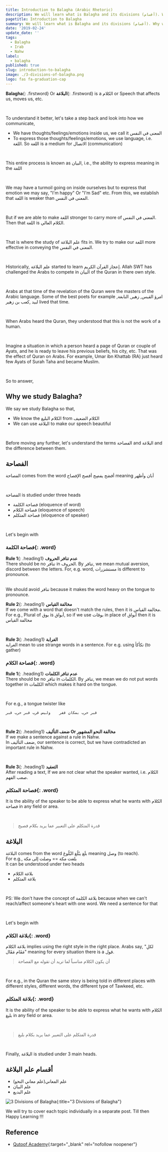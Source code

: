 ```yaml
---
title: Introduction to Balagha (Arabic Rhetoric) 
description: We will learn what is Balagha and its divisions (أقسام). Why we study Balagha and the difference between الفصاحة and البلاغة.
pagetitle: Introduction to Balagha
summary: We will learn what is Balagha and its divisions (أقسام). Why we study Balagha and the difference between الفصاحة and البلاغة.
date: '2019-02-24'
update_date: ''
tags:
  - Balagha
  - Irab
  - Nahw
label:
  - balagha
published: true
slug: introduction-to-balagha
image: ./3-divisions-of-balagha.png
logo: fas fa-graduation-cap
---
```


**Balagha**{: .firstword} Or **البلاغة**{: .firstword} is a الكلام or Speech that affects us, moves us, etc.

<br/>

To understand it better, let's take a step back and look into how we communicate,
- We have thoughts/feelings/emotions inside us, we call it المعنى في النفس
- To express those thoughts/feelings/emotions, we use language, i.e. اللغة. So اللغة is a medium for الاتصال (communication)

<br/>

This entire process is known as البيان, i.e., the ability to express meaning in the اللغة 

<br/>

We may have a turmoil going on inside ourselves but to express that emotion we may say, "I'm happy" Or "I'm Sad" etc. From this, we establish that اللغة is weaker than المعنى في النفس. 

<br/>

But if we are able to make اللغة stronger to carry more of المعنى في النفس. Then that اللغة is الكلام العالي.

<br/>

That is where the study of علم البلاغة fits in. We try to make our اللغة more effective in conveying the المعنى في النفس.

<br/>

Historically, علم البلاغة started to learn إعجاز القرآن الكريم. Allah SWT has challenged the Arabs to compete in البيان of the Quran in there own style.

<br/>

Arabs at that time of the revelation of the Quran were the masters of the Arabic language. Some of the best poets for example امرؤ القيس, زهير, النابغة, لبيد  ,كعب بن زهير lived that time.

<br/>

When Arabs heard the Quran, they understood that this is not the work of a human.

<br/>

Imagine a situation in which a person heard a page of Quran or couple of Ayats, and he is ready to leave his previous beliefs, his city, etc. That was the effect of Quran on Arabs. For example, Umar ibn Khattab (RA) just heard few Ayats of Surah Taha and became Muslim.

<br/>

So to answer,

## Why we study Balagha?
We say we study Balagha so that,
- We know the الكلام البليغ from الكلام الضعيف
- We can use البلاغة to make our speech beautiful

<br/>

Before moving any further, let's understand the terms الفصاحة and البلاغة and the difference between them.

## الفصاحة
الفصاحة comes from the word أفصَح  يفصِح  أفصح  الإفصاح meaning أبان وأظهر

<br/>

الفصاحة is studied under three heads
- فصاحة الكلمة (eloquence of word)
- فصاحة الكلام (eloquence of speech)
- فصاحة المتكلم (eloquence of speaker)

<br/>

Let's begin with

### **فصاحة الكلمة**{: .word}

**Rule 1**{: .heading1} **عدم تنافر الحروف**  
There should be no تنافر in الحروف. By تنافر, we mean mutual aversion, discord between the letters. For, e.g. word, مستشزرات is different to pronounce.

<br/>
We should avoid تنافر because it makes the word heavy on the tongue to pronounce.

<br/>

**Rule 2**{: .heading1} **مخالفة القياس**  
If we come with a word that doesn't match the rules, then it is مخالفة القياس. For e.g., Plural of بوق is أبواق, so if we use بوقات in place of أبواق then it is مخالفة القياس

<br/>

**Rule 3**{: .heading1} **الغرابة**  
الغرابة mean to use strange words in a sentence. For e.g. using تكأكأ (to gather) 

### **فصاحة الكلام**{: .word}
**Rule 1**{: .heading1} **عدم تنافر الكلمات**  
There should be no تنافر in الكلمات. By تنافر, we mean we do not put words together in الكلمات which makes it hard on the tongue.  

<br/>

For e.g., a tongue twister like  

`قبر حرب بمكان قفر    وليس قرب قبر حرب قبر`

<br/>

**Rule 2**{: .heading1} **ضعف التأليف Or مخالفة النحو المشهور**  
If we make a sentence against a rule in Nahw.  
In ضعف التأليف, our sentence is correct, but we have contradicted an important rule in Nahw.

<br/>

**Rule 3**{: .heading1} **التعقيد**  
After reading a text, If we are not clear what the speaker wanted, i.e. الكلام صعب الفهم.

### **فصاحة المتكلم**{: .word}
It is the ability of the speaker to be able to express what he wants with الكلام فصاحة in any field or area.

<br/>

> قدرة المتكلم على التعبير عما يريد بكلام فصيح

## البلاغة
البلاغة comes from the word بلَغ  يبْلُغ  البُلُوغ meaning وصل (to reach).   
For e.g., بلغت مكة == وصلت إلى مكة  
It can be understood under two heads
- بلاغة الكلام
- بلاغة المتكلم

<br/>

PS: We don't have the concept of بلاغة الكلمة because when we can't reach/affect someone's heart with one word. We need a sentence for that

<br/>

Let's begin with

### **بلاغة الكلام**{: .word}
بلاغة الكلام implies using the right style in the right place. Arabs say, "لكلِ مَقَام مَقَال" meaning for every situation there is a قول. 

> أن يكون الكلام مناسباً لما تريد أن تقوله مع الفصاحة

<br/>

For e.g., in the Quran the same story is being told in different places with different styles, different words, the different type of Tawkeed, etc.

### **بلاغة المتكلم**{: .word}
It is the ability of the speaker to be able to express what he wants with الكلام بليغ in any field or area.

<br/>

> قدرة المتكلم على التعبير عما يريد بكلام بليغ

<br/>

Finally, البلاغة is studied under 3 main heads.

## أقسام علم البلاغة
- (علم المعاني(علم معاني النحو
- علم البيان
- علم البديع


![3 Divisions of Balagha](./3-divisions-of-balagha.png){:title="3 Divisions of Balagha"}


We will try to cover each topic individually in a separate post. Till then  
Happy Learning !!!

## Reference
- [Qutoof Academy](https://www.qutoofacademy.com/){:target="_blank" rel="nofollow noopener"}